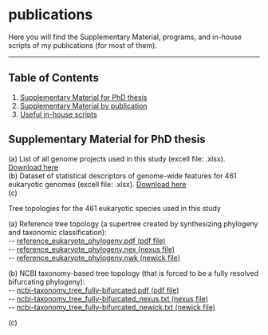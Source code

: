 # publications
Here you will find the Supplementary Material, programs, and in-house scripts of my publications (for most of them).


___

Table of Contents
-----------------

1. [Supplementary Material for PhD thesis](#pdhsm)
2. [Supplementary Material by publication](#pubsm)
3. [Useful in-house scripts](#scripts)


## Supplementary Material for PhD thesis

(a) List of all genome projects used in this study (excell file: .xlsx). [Download here]() \
(b) Dataset of statistical descriptors of genome-wide features for 461 eukaryotic genomes (excell file: .xlsx). [Download here]() \
(c) 


Tree topologies for the 461 eukaryotic species used in this study

(a) Reference tree topology (a supertree created by synthesizing phylogeny and taxonomic classification): \
-- [reference_eukaryote_phylogeny.pdf (pdf file)](https://github.com/ilozada/publications/files/9126957/reference_eukaryote_phylogeny.pdf) \
-- [reference_eukaryote_phylogeny.nex (nexus file)](https://github.com/ilozada/publications/files/9126964/reference_eukaryote_phylogeny_nexus.txt) \
-- [reference_eukaryote_phylogeny.nwk (newick file)](https://github.com/ilozada/publications/files/9127051/reference_eukaryote_phylogeny_newick.txt)


(b) NCBI taxonomy-based tree topology (that is forced to be a fully resolved bifurcating phylogeny): \
-- [ncbi-taxonomy_tree_fully-bifurcated.pdf (pdf file)](https://github.com/ilozada/publications/files/9127059/ncbi-taxonomy_tree_fully-bifurcated.pdf) \
-- [ncbi-taxonomy_tree_fully-bifurcated_nexus.txt (nexus file)](https://github.com/ilozada/publications/files/9127060/ncbi-taxonomy_tree_fully-bifurcated_nexus.txt) \
-- [ncbi-taxonomy_tree_fully-bifurcated_newick.txt (newick file)](https://github.com/ilozada/publications/files/9127061/ncbi-taxonomy_tree_fully-bifurcated_newick.txt)

(c)

 

